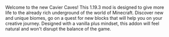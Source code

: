 Welcome to the new Cavier Caves! This 1.19.3 mod is designed to give more life to the already rich underground of the world of Minecraft.
Discover new and unique biomes, go on a quest for new blocks that will help you on your creative journey.
Designed with a vanilla plus mindset, this addon will feel natural and won't disrupt the balance of the game.
